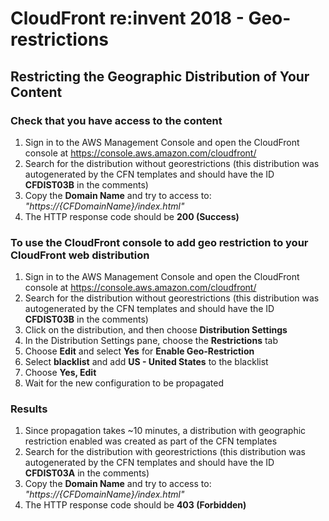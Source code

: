 # CloudFront re:invent 2018 - Geo-restrictions

## Restricting the Geographic Distribution of Your Content

### Check that you have access to the content

1. Sign in to the AWS Management Console and open the CloudFront console at https://console.aws.amazon.com/cloudfront/
1. Search for the distribution without georestrictions (this distribution was autogenerated by the CFN templates and should have the ID **CFDIST03B** in the comments)
1. Copy the **Domain Name** and try to access to: *"https://{CFDomainName}/index.html"*
1. The HTTP response code should be **200 (Success)**

### To use the CloudFront console to add geo restriction to your CloudFront web distribution

1. Sign in to the AWS Management Console and open the CloudFront console at https://console.aws.amazon.com/cloudfront/
1. Search for the distribution without georestrictions (this distribution was autogenerated by the CFN templates and should have the ID **CFDIST03B** in the comments)
1. Click on the distribution, and then choose **Distribution Settings**
1. In the Distribution Settings pane, choose the **Restrictions** tab
1. Choose **Edit** and select **Yes** for **Enable Geo-Restriction**
1. Select **blacklist** and add **US - United States** to the blacklist
1. Choose **Yes, Edit**
1. Wait for the new configuration to be propagated

### Results

1. Since propagation takes ~10 minutes, a distribution with geographic restriction enabled was created as part of the CFN templates
1. Search for the distribution with georestrictions (this distribution was autogenerated by the CFN templates and should have the ID **CFDIST03A** in the comments)
1. Copy the **Domain Name** and try to access to: *"https://{CFDomainName}/index.html"*
1. The HTTP response code should be **403 (Forbidden)**
